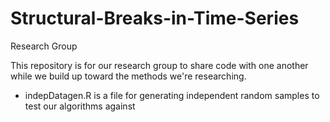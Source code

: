 # Structural-Breaks-in-Time-Series
Research Group

This repository is for our research group to share code with one another while we build up toward the methods we're researching.

- indepDatagen.R is a file for generating independent random samples to test our algorithms against

